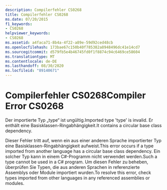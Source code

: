 ```yaml
---
description: Compilerfehler CS0268
title: Compilerfehler CS0268
ms.date: 07/20/2015
f1_keywords:
- CS0268
helpviewer_keywords:
- CS0268
ms.assetid: a4faca71-8b4a-4f22-a89e-59d92ced48cb
ms.openlocfilehash: 173bae67c150b40f785382a8948496dc41e14cd7
ms.sourcegitcommit: d579fb5e4b46745fd0f1f8874c94c6469ce58604
ms.translationtype: MT
ms.contentlocale: de-DE
ms.lasthandoff: 08/30/2020
ms.locfileid: "89140671"
---
```

# <a name="compiler-error-cs0268"></a><span data-ttu-id="a8616-103">Compilerfehler CS0268</span><span class="sxs-lookup"><span data-stu-id="a8616-103">Compiler Error CS0268</span></span>
<span data-ttu-id="a8616-104">Der importierte Typ „type“ ist ungültig.</span><span class="sxs-lookup"><span data-stu-id="a8616-104">Imported type 'type' is invalid.</span></span> <span data-ttu-id="a8616-105">Er enthält eine Basisklassen-Ringabhängigkeit.</span><span class="sxs-lookup"><span data-stu-id="a8616-105">It contains a circular base class dependency.</span></span>  
  
 <span data-ttu-id="a8616-106">Dieser Fehler tritt auf, wenn ein aus einer anderen Sprache importierter Typ eine Basisklassen-Ringabhängigkeit aufweist.</span><span class="sxs-lookup"><span data-stu-id="a8616-106">This error occurs if a type imported from another language has a circular base class dependency.</span></span> <span data-ttu-id="a8616-107">Ein solcher Typ kann in einem C#-Programm nicht verwendet werden.</span><span class="sxs-lookup"><span data-stu-id="a8616-107">Such a type cannot be used in a C# program.</span></span> <span data-ttu-id="a8616-108">Um diesen Fehler zu beheben, überprüfen Sie Typen, die aus anderen Sprachen in referenzierte Assemblys oder Module importiert wurden.</span><span class="sxs-lookup"><span data-stu-id="a8616-108">To resolve this error, check types imported from other languages in any referenced assemblies or modules.</span></span>
